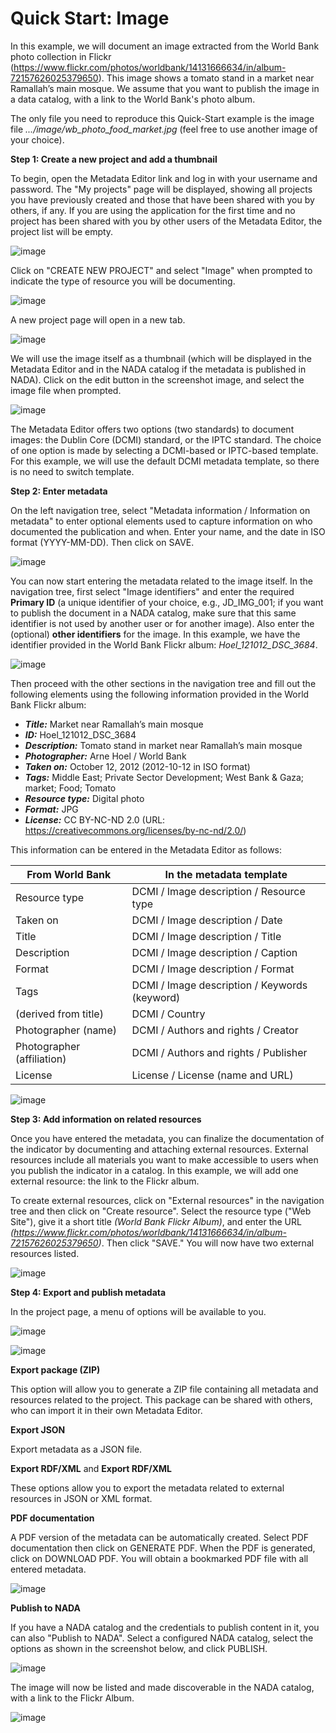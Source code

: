 # Quick Start: Image

In this example, we will document an image extracted from the World Bank photo collection in Flickr (https://www.flickr.com/photos/worldbank/14131666634/in/album-72157626025379650). This image shows a tomato stand in a market near Ramallah’s main mosque. We assume that you want to publish the image in a data catalog, with a link to the World Bank's photo album.

The only file you need to reproduce this Quick-Start example is the image file *.../image/wb_photo_food_market.jpg* (feel free to use another image of your choice).


**Step 1: Create a new project and add a thumbnail**

To begin, open the Metadata Editor link and log in with your username and password. The "My projects" page will be displayed, showing all projects you have previously created and those that have been shared with you by others, if any. If you are using the application for the first time and no project has been shared with you by other users of the Metadata Editor, the project list will be empty. 

![image](https://github.com/mah0001/metadata-editor-docs-v2/blob/main/img/ME_UG_v1-0-0_quick_start_image_project_page.png)

Click on "CREATE NEW PROJECT" and select "Image" when prompted to indicate the type of resource you will be documenting.

![image](https://github.com/mah0001/metadata-editor-docs-v2/blob/main/img/ME_UG_v1-0-0_quick_start_document_create_project_types.png)
  
A new project page will open in a new tab.

![image](https://github.com/mah0001/metadata-editor-docs-v2/blob/main/img/ME_UG_v1-0-0_quick_start_image_new_project_home.png)

We will use the image itself as a thumbnail (which will be displayed in the Metadata Editor and in the NADA catalog if the metadata is published in NADA). Click on the edit button in the screenshot image, and select the image file when prompted. 

![image](https://github.com/mah0001/metadata-editor-docs-v2/blob/main/img/ME_UG_v1-0-0_quick_start_image_edit_thumbnail.png)

The Metadata Editor offers two options (two standards) to document images: the Dublin Core (DCMI) standard, or the IPTC standard. The choice of one option is made by selecting a DCMI-based or IPTC-based template. For this example, we will use the default DCMI metadata template, so there is no need to switch template. 


**Step 2: Enter metadata**

On the left navigation tree, select "Metadata information / Information on metadata" to enter optional elements used to capture information on who documented the publication and when. Enter your name, and the date in ISO format (YYYY-MM-DD). Then click on SAVE.

![image](https://github.com/mah0001/metadata-editor-docs-v2/blob/main/img/ME_UG_v1-0-0_quick_start_image_metadata_information_save.png)

You can now start entering the metadata related to the image itself. In the navigation tree, first select "Image identifiers" and enter the required **Primary ID** (a unique identifier of your choice, e.g., JD_IMG_001; if you want to publish the document in a NADA catalog, make sure that this same identifier is not used by another user or for another image). Also enter the (optional) **other identifiers** for the image. In this example, we have the identifier provided in the World Bank Flickr album: *Hoel_121012_DSC_3684*.  

![image](https://github.com/mah0001/metadata-editor-docs-v2/blob/main/img/ME_UG_v1-0-0_quick_start_image_identifiers.png)

Then proceed with the other sections in the navigation tree and fill out the following elements using the following information provided in the World Bank Flickr album:
- ***Title:*** Market near Ramallah’s main mosque
- ***ID:*** Hoel_121012_DSC_3684
- ***Description:*** Tomato stand in market near Ramallah’s main mosque
- ***Photographer:*** Arne Hoel / World Bank
- ***Taken on:*** October 12, 2012 (2012-10-12 in ISO format)
- ***Tags:*** Middle East; Private Sector Development; West Bank & Gaza; market; Food; Tomato
- ***Resource type:*** Digital photo
- ***Format:*** JPG
- ***License:*** CC BY-NC-ND 2.0 (URL: https://creativecommons.org/licenses/by-nc-nd/2.0/)

This information can be entered in the Metadata Editor as follows:

| From World Bank           | In the metadata template                             | 
| ------------------------- | -----------------------------------------------------| 
| Resource type             | DCMI / Image description / Resource type             |
| Taken on                  | DCMI / Image description / Date                      |
| Title                     | DCMI / Image description / Title                     | 
| Description               | DCMI / Image description / Caption                   |
| Format                    | DCMI / Image description / Format                    |
| Tags                      | DCMI / Image description / Keywords (keyword)        |
| (derived from title)      | DCMI / Country                                       |
| Photographer (name)       | DCMI / Authors and rights / Creator                  | 
| Photographer (affiliation)| DCMI / Authors and rights / Publisher                | 
| License                   | License / License (name and URL)                     | 

![image](https://github.com/mah0001/metadata-editor-docs-v2/blob/main/img/ME_UG_v1-0-0_quick_start_image_metadata.png)


**Step 3: Add information on related resources**

Once you have entered the metadata, you can finalize the documentation of the indicator by documenting and attaching external resources. External resources include all materials you want to make accessible to users when you publish the indicator in a catalog. In this example, we will add one external resource: the link to the Flickr album. 

To create external resources, click on "External resources" in the navigation tree and then click on "Create resource". Select the resource type ("Web Site"), give it a short title *(World Bank Flickr Album)*, and enter the URL *(https://www.flickr.com/photos/worldbank/14131666634/in/album-72157626025379650)*. Then click "SAVE." You will now have two external resources listed.

![image](https://github.com/mah0001/metadata-editor-docs-v2/blob/main/img/ME_UG_v1-0-0_quick_start_image_external_resource_flickr.png)


**Step 4: Export and publish metadata**

In the project page, a menu of options will be available to you.

![image](https://github.com/mah0001/metadata-editor-docs-v2/blob/main/img/ME_UG_v1-0-0_quick_start_image_open_actions_menu.png)

![image](https://github.com/mah0001/metadata-editor-docs-v2/blob/main/img/ME_UG_v1-0-0_quick_start_image_actions_menu.png)

**Export package (ZIP)**

This option will allow you to generate a ZIP file containing all metadata and resources related to the project. This package can be shared with others, who can import it in their own Metadata Editor.

**Export JSON**

Export metadata as a JSON file. 

**Export RDF/XML** and **Export RDF/XML**

These options allow you to export the metadata related to external resources in JSON or XML format.

**PDF documentation**

A PDF version of the metadata can be automatically created. Select PDF documentation then click on GENERATE PDF. When the PDF is generated, click on DOWNLOAD PDF. You will obtain a bookmarked PDF file with all entered metadata.

![image](https://github.com/mah0001/metadata-editor-docs-v2/blob/main/img/ME_UG_v1-0-0_quick_start_indicator_metadata_in_PDF.png)

**Publish to NADA**

If you have a NADA catalog and the credentials to publish content in it, you can also "Publish to NADA". Select a configured NADA catalog, select the options as shown in the screenshot below, and click PUBLISH.

![image](https://github.com/mah0001/metadata-editor-docs-v2/blob/main/img/ME_UG_v1-0-0_quick_start_image_publish_to_NADA.png)

The image will now be listed and made discoverable in the NADA catalog, with a link to the Flickr Album. 

![image](https://github.com/mah0001/metadata-editor-docs-v2/blob/main/img/ME_UG_v1-0-0_quick_start_image_indicator_in_NADA.png)

